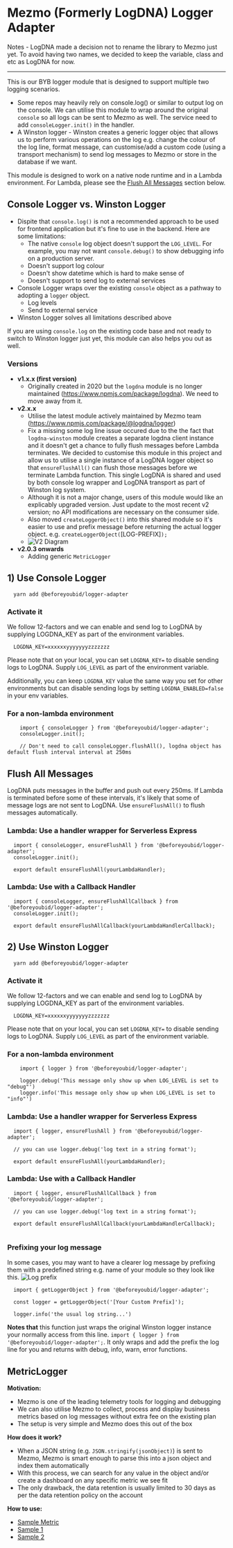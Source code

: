 # Mezmo (Formerly LogDNA) Logger Adapter

Notes - LogDNA made a decision not to rename the library to Mezmo just yet. To avoid having two names, we decided to
keep the variable, class and etc as LogDNA for now.

---

This is our BYB logger module that is designed to support multiple two logging scenarios.

- Some repos may heavily rely on console.log() or similar to output log on the console. We can utilise this module to
  wrap around the original `console` so all logs can be sent to Mezmo as well. The service need to add
  `consoleLogger.init()` in the handler.
- A Winston logger - Winston creates a generic logger objec that allows us to perform various operations on the log e.g.
  change the colour of the log line, format message, can customise/add a custom code (using a transport mechanism) to
  send log messages to Mezmo or store in the database if we want.

This module is designed to work on a native node runtime and in a Lambda environment. For Lambda, please see the
[Flush All Messages](#Flush-All-Messages) section below.

## Console Logger vs. Winston Logger

- Dispite that `console.log()` is not a recommended approach to be used for frontend application but it's fine to use in
  the backend. Here are some limitations:
  - The native `console` log object doesn't support the `LOG_LEVEL`. For example, you may not want `console.debug()` to
    show debugging info on a production server.
  - Doesn't support log colour
  - Doesn't show datetime which is hard to make sense of
  - Doesn't support to send log to external services
- Console Logger wraps over the existing `console` object as a pathway to adopting a `logger` object.
  - Log levels
  - Send to external service
- Winston Logger solves all limitations described above

If you are using `console.log` on the existing code base and not ready to switch to Winston logger just yet, this module
can also helps you out as well.

### Versions

- **v1.x.x (first version)**
  - Originally created in 2020 but the `logdna` module is no longer maintained (https://www.npmjs.com/package/logdna).
    We need to move away from it.
- **v2.x.x**
  - Utilise the latest module actively maintained by Mezmo team (https://www.npmjs.com/package/@logdna/logger)
  - Fix a missing some log line issue occured due to the the fact that `logdna-winston` module creates a separate logdna
    client instance and it doesn't get a chance to fully flush messages before Lambda terminates. We decided to
    customise this module in this project and allow us to utilise a single instance of a LogDNA logger object so that
    `ensureFlushAll()` can flush those messages before we terminate Lambda function. This single LogDNA is shared and
    used by both console log wrapper and LogDNA transport as part of Winston log system.
  - Although it is not a major change, users of this module would like an explicably upgraded version. Just update to
    the most recent v2 version; no API modifications are necessary on the consumer side.
  - Also moved `createLoggerObject()` into this shared module so it's easier to use and prefix message before returning
    the actual logger object. e.g. `createLoggerObject(`[LOG-PREFIX]`);`
  - ![V2 Diagram](./docs/v2-diagram.png)
- **v2.0.3 onwards**
  - Adding generic `MetricLogger`

## 1) Use Console Logger

```
  yarn add @beforeyoubid/logger-adapter
```

### Activate it

We follow 12-factors and we can enable and send log to LogDNA by supplying LOGDNA_KEY as part of the environment
variables.

```
  LOGDNA_KEY=xxxxxxyyyyyyyzzzzzzz
```

Please note that on your local, you can set `LOGDNA_KEY=` to disable sending logs to LogDNA. Supply `LOG_LEVEL` as part
of the environment variable.

Additionally, you can keep `LOGDNA_KEY` value the same way you set for other environments but can disable sending logs
by setting `LOGDNA_ENABLED=false` in your env variables.

### For a non-lambda environment

```
    import { consoleLogger } from '@beforeyoubid/logger-adapter';
    consoleLogger.init();

    // Don't need to call consoleLogger.flushAll(), logdna object has default flush interval interval at 250ms
```

## Flush All Messages

LogDNA puts messages in the buffer and push out every 250ms. If Lambda is terminated before some of these intervals,
it's likely that some of message logs are not sent to LogDNA. Use `ensureFlushAll()` to flush messages automatically.

### Lambda: Use a handler wrapper for Serverless Express

```
  import { consoleLogger, ensureFlushAll } from '@beforeyoubid/logger-adapter';
  consoleLogger.init();

  export default ensureFlushAll(yourLambdaHandler);

```

### Lambda: Use with a Callback Handler

```
  import { consoleLogger, ensureFlushAllCallback } from '@beforeyoubid/logger-adapter';
  consoleLogger.init();

  export default ensureFlushAllCallback(yourLambdaHandlerCallback);

```

## 2) Use Winston Logger

```
  yarn add @beforeyoubid/logger-adapter
```

### Activate it

We follow 12-factors and we can enable and send log to LogDNA by supplying LOGDNA_KEY as part of the environment
variables.

```
  LOGDNA_KEY=xxxxxxyyyyyyyzzzzzzz
```

Please note that on your local, you can set `LOGDNA_KEY=` to disable sending logs to LogDNA. Supply `LOG_LEVEL` as part
of the environment variable.

### For a non-lambda environment

```
    import { logger } from '@beforeyoubid/logger-adapter';

    logger.debug('This message only show up when LOG_LEVEL is set to "debug"')
    logger.info('This message only show up when LOG_LEVEL is set to "info"')
```

### Lambda: Use a handler wrapper for Serverless Express

```
  import { logger, ensureFlushAll } from '@beforeyoubid/logger-adapter';

  // you can use logger.debug('log text in a string format');

  export default ensureFlushAll(yourLambdaHandler);

```

### Lambda: Use with a Callback Handler

```
  import { logger, ensureFlushAllCallback } from '@beforeyoubid/logger-adapter';

  // you can use logger.debug('log text in a string format');

  export default ensureFlushAllCallback(yourLambdaHandlerCallback);


```

### Prefixing your log message

In some cases, you may want to have a clearer log message by prefixing them with a predefined string e.g. name of your
module so they look like this. ![Log prefix](./docs/log-prefix.png)

```
  import { getLoggerObject } from '@beforeyoubid/logger-adapter';

  const logger = getLoggerObject('[Your Custom Prefix]');

  logger.info('the usual log string...')
```

**Notes that** this function just wraps the original Winston logger instance your normally access from this line.
`import { logger } from '@beforeyoubid/logger-adapter';`. It only wraps and add the prefix the log line for you and
returns with debug, info, warn, error functions.

## MetricLogger

**Motivation:**

- Mezmo is one of the leading telemetry tools for logging and debugging
- We can also utilise Mezmo to collect, process and display business metrics based on log messages without extra fee on
  the existing plan
- The setup is very simple and Mezmo does this out of the box

**How does it work?**

- When a JSON string (e.g. `JSON.stringify(jsonObject)`) is sent to Mezmo, Mezmo is smart enough to parse this into a
  json object and index them automatically
- With this process, we can search for any value in the object and/or create a dashboard on any specific metric we see
  fit
- The only drawback, the data retention is usually limited to 30 days as per the data retention policy on the account

**How to use:**

- [Sample Metric](./samples/metricLogger.sample.ts)
- [Sample 1](./samples/metricLogger1.sample.ts)
- [Sample 2](./samples/metricLogger2.sample.ts)
